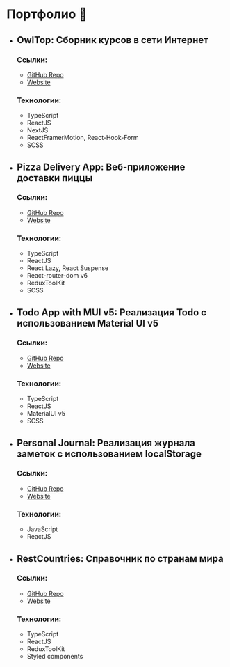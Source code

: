 # Портфолио 🔭

- ## OwlTop: Сборник курсов в сети Интернет
  ### Ссылки:
  - [GitHub Repo](https://github.com/sudacTudak/my-owl-top)
  - [Website](https://sudac-tudak-my-owl-top.netlify.app)
  ### Технологии:
  - TypeScript
  - ReactJS
  - NextJS
  - ReactFramerMotion, React-Hook-Form
  - SCSS
 
- ## Pizza Delivery App: Веб-приложение доставки пиццы
  ### Ссылки:
  - [GitHub Repo](https://github.com/sudacTudak/pizza-delivery-app)
  - [Website](https://sudac-tudak-pizza-delivery.netlify.app)
  ### Технологии:
  - TypeScript
  - ReactJS
  - React Lazy, React Suspense
  - React-router-dom v6
  - ReduxToolKit
  - SCSS
 
- ## Todo App with MUI v5: Реализация Todo с использованием Material UI v5
  ### Ссылки:
  - [GitHub Repo](https://github.com/sudacTudak/todo-app-mui5)
  - [Website](https://sudac-tudak-todo-app-mui5.netlify.app)
  ### Технологии:
  - TypeScript
  - ReactJS
  - MaterialUI v5
  - SCSS
 
- ## Personal Journal: Реализация журнала заметок с использованием localStorage
  ### Ссылки:
  - [GitHub Repo](https://github.com/sudacTudak/personal-journal)
  - [Website](https://sudac-tudak-personal-journal.netlify.app)
  ### Технологии:
  - JavaScript
  - ReactJS
 
- ## RestCountries: Справочник по странам мира
  ### Ссылки:
  - [GitHub Repo](https://github.com/sudacTudak/rest-countries-rtk-typescript)
  - [Website](https://sudac-tudak-rest-countries.netlify.app)
  ### Технологии:
  - TypeScript
  - ReactJS
  - ReduxToolKit
  - Styled components
 
 

<!--
**sudacTudak/sudacTudak** is a ✨ _special_ ✨ repository because its `README.md` (this file) appears on your GitHub profile.

Here are some ideas to get you started:

- 🔭 I’m currently working on ...
- 🌱 I’m currently learning ...
- 👯 I’m looking to collaborate on ...
- 🤔 I’m looking for help with ...
- 💬 Ask me about ...
- 📫 How to reach me: ...
- 😄 Pronouns: ...
- ⚡ Fun fact: ...
-->
